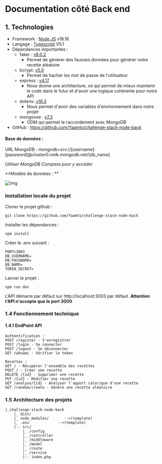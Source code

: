 # Documentation côté Back end

## 1. Technologies

- Framework : [Node JS](https://nodejs.org/en) v18.16
- Langage : [Typescript](https://www.typescriptlang.org/docs/home) V5.1
- Dépendances importantes :
  - faker : [v8.0.2](https://www.npmjs.com/package/@faker-js/faker)
    - Permet de générer des fausses données pour générer notre recette aléatoire
  - bcrypt: [v5.0](https://www.npmjs.com/package/bcrypt) 
    - Permet de hacher les mot de passe de l'utilisateur
  - express : [v4.17](https://www.npmjs.com/package/express) 
    - Nous donne une architecture, ce qui permet de mieux maintenir le code dans le futur et d'avoir une logique cohérente pour notre API
  - dotenv: [v16.3](https://www.npmjs.com/package/dotenv) 
    - Nous permet d'avoir des variables d'environnement dans notre projet
  - mongoose : [v7.3](https://www.npmjs.com/package/mongoose) 
    - ODM qui permet le raccordement avec MongoDB
- GitHub : https://github.com/Yaamto/challenge-stack-node-back

#### Base de données : 

URL MongoDB : mongodb+srv://[username]:[password]@cluster0.ivelk.mongodb.net/[db_name]

*Utiliser MongoDB Compass pour y accéder*

**Modèle de données : **

![img](https://cdn.discordapp.com/attachments/938010834607669288/1127890835653001326/Capture_decran_2023-07-10_100632.png)

###  Installation locale du projet 

Cloner le projet github :

```shell
git clone https://github.com/Yaamto/challenge-stack-node-back
```

Installer les dépendances :

```nginx
npm install
```

Créer le .env suivant : 

```shell
PORT=3003
DB_USERNAME=
DB_PASSWORD=
DB_NAME=
TOKEN_SECRET=
```

Lancer le projet :

```nginx
npm run dev
```

L’API démarre par défaut sur http://localhost:3003 par défaut. **Attention l'API n'accepte que le port 3000**

### 1.4 Fonctionnement technique

#### 1.4.1 EndPoint API 

```
Authentification : 
POST /register - S'enregistrer
POST /login - Se connecter 
POST /logout - Se déconnecter
GET /whoami - Vérifier le token

Recettes : 
GET / - Récupérer l'ensemble des recettes
POST / - Créer une recette
DELETE /{id} - Supprimer une recette
PUT /{id} - Modifier une recette
GET /analyse/{id} - Analyser l'apport calorique d'une recette
GET /random/create - Génére une recette aléatoire
```

### 1.5 Architecture des projets

```
|_challenge-stack-node-back
	|_ dist/
	|_ node_modules/       -->(template)
	|_ .env				-->(template)
	|-- src/
		|_ /config
		|_ /controller
		|_ /middleware
		|_ /model
		|_ /route
		|_ /service
		|-- index.php 
```

